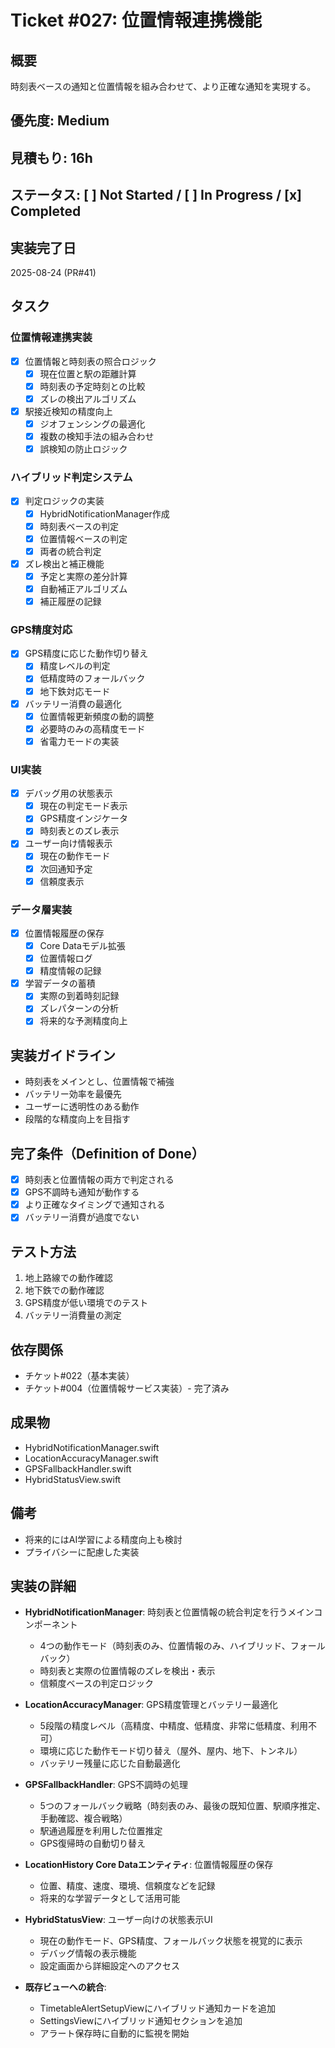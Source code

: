 # Ticket #027: 位置情報連携機能

## 概要
時刻表ベースの通知と位置情報を組み合わせて、より正確な通知を実現する。

## 優先度: Medium
## 見積もり: 16h
## ステータス: [ ] Not Started / [ ] In Progress / [x] Completed

## 実装完了日
2025-08-24 (PR#41)

## タスク
### 位置情報連携実装
- [x] 位置情報と時刻表の照合ロジック
  - [x] 現在位置と駅の距離計算
  - [x] 時刻表の予定時刻との比較
  - [x] ズレの検出アルゴリズム
- [x] 駅接近検知の精度向上
  - [x] ジオフェンシングの最適化
  - [x] 複数の検知手法の組み合わせ
  - [x] 誤検知の防止ロジック

### ハイブリッド判定システム
- [x] 判定ロジックの実装
  - [x] HybridNotificationManager作成
  - [x] 時刻表ベースの判定
  - [x] 位置情報ベースの判定
  - [x] 両者の統合判定
- [x] ズレ検出と補正機能
  - [x] 予定と実際の差分計算
  - [x] 自動補正アルゴリズム
  - [x] 補正履歴の記録

### GPS精度対応
- [x] GPS精度に応じた動作切り替え
  - [x] 精度レベルの判定
  - [x] 低精度時のフォールバック
  - [x] 地下鉄対応モード
- [x] バッテリー消費の最適化
  - [x] 位置情報更新頻度の動的調整
  - [x] 必要時のみの高精度モード
  - [x] 省電力モードの実装

### UI実装
- [x] デバッグ用の状態表示
  - [x] 現在の判定モード表示
  - [x] GPS精度インジケータ
  - [x] 時刻表とのズレ表示
- [x] ユーザー向け情報表示
  - [x] 現在の動作モード
  - [x] 次回通知予定
  - [x] 信頼度表示

### データ層実装
- [x] 位置情報履歴の保存
  - [x] Core Dataモデル拡張
  - [x] 位置情報ログ
  - [x] 精度情報の記録
- [x] 学習データの蓄積
  - [x] 実際の到着時刻記録
  - [x] ズレパターンの分析
  - [x] 将来的な予測精度向上

## 実装ガイドライン
- 時刻表をメインとし、位置情報で補強
- バッテリー効率を最優先
- ユーザーに透明性のある動作
- 段階的な精度向上を目指す

## 完了条件（Definition of Done）
- [x] 時刻表と位置情報の両方で判定される
- [x] GPS不調時も通知が動作する
- [x] より正確なタイミングで通知される
- [x] バッテリー消費が過度でない

## テスト方法
1. 地上路線での動作確認
2. 地下鉄での動作確認
3. GPS精度が低い環境でのテスト
4. バッテリー消費量の測定

## 依存関係
- チケット#022（基本実装）
- チケット#004（位置情報サービス実装）- 完了済み

## 成果物
- HybridNotificationManager.swift
- LocationAccuracyManager.swift
- GPSFallbackHandler.swift
- HybridStatusView.swift

## 備考
- 将来的にはAI学習による精度向上も検討
- プライバシーに配慮した実装

## 実装の詳細
- **HybridNotificationManager**: 時刻表と位置情報の統合判定を行うメインコンポーネント
  - 4つの動作モード（時刻表のみ、位置情報のみ、ハイブリッド、フォールバック）
  - 時刻表と実際の位置情報のズレを検出・表示
  - 信頼度ベースの判定ロジック

- **LocationAccuracyManager**: GPS精度管理とバッテリー最適化
  - 5段階の精度レベル（高精度、中精度、低精度、非常に低精度、利用不可）
  - 環境に応じた動作モード切り替え（屋外、屋内、地下、トンネル）
  - バッテリー残量に応じた自動最適化

- **GPSFallbackHandler**: GPS不調時の処理
  - 5つのフォールバック戦略（時刻表のみ、最後の既知位置、駅順序推定、手動確認、複合戦略）
  - 駅通過履歴を利用した位置推定
  - GPS復帰時の自動切り替え

- **LocationHistory Core Dataエンティティ**: 位置情報履歴の保存
  - 位置、精度、速度、環境、信頼度などを記録
  - 将来的な学習データとして活用可能

- **HybridStatusView**: ユーザー向けの状態表示UI
  - 現在の動作モード、GPS精度、フォールバック状態を視覚的に表示
  - デバッグ情報の表示機能
  - 設定画面から詳細設定へのアクセス

- **既存ビューへの統合**:
  - TimetableAlertSetupViewにハイブリッド通知カードを追加
  - SettingsViewにハイブリッド通知セクションを追加
  - アラート保存時に自動的に監視を開始
